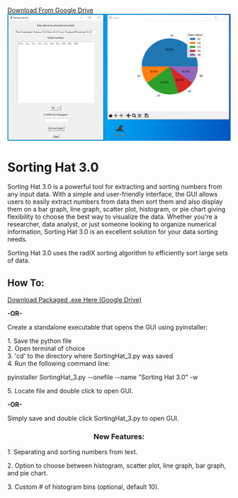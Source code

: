 <a href="https://drive.google.com/file/d/1Gxk6uAqsz7D6W7_r0uVNlCHnNFavWR4m/view?usp=sharing">Download From Google Drive</a>
<img src="SortingHat_cover3.png">
<h1>Sorting Hat 3.0</h1>

<p>Sorting Hat 3.0 is a powerful tool for extracting and sorting numbers from any input data. With a simple and user-friendly interface, the GUI allows users to easily extract numbers from data then sort them and also display them on a bar graph, line graph, scatter plot, histogram, or pie chart giving flexibility to choose the best way to visualize the data. Whether you're a researcher, data analyst, or just someone looking to organize numerical information, Sorting Hat 3.0 is an excellent solution for your data sorting needs.</p>

<p>Sorting Hat 3.0 uses the radiX sorting algorithm to efficiently sort large sets of data.</p>

<h2>How To: </h2>

<a href="https://drive.google.com/file/d/1Gxk6uAqsz7D6W7_r0uVNlCHnNFavWR4m/view?usp=sharing">Download Packaged .exe Here (Google Drive)<a/>
<p><b>-OR-</b></p>

<p>Create a standalone executable that opens the GUI using pyinstaller:</p>
   
   <p>
   1. Save the python file<br>
   2. Open terminal of choice<br>
   3. 'cd' to the directory where SortingHat_3.py was saved<br>
   4. Run the following command line:<br> 
     <p> pyinstaller SortingHat_3.py --onefile --name "Sorting Hat 3.0" -w </p>
   5. Locate file and double click to open GUI.
   </p>
   
<p><b>-OR-</b></p>
   <p>Simply save and double click SortingHat_3.py to open GUI.</p>
<h3 style="text-align: center">New Features:</h3>
<p>1. Separating and sorting numbers from text.</p>
<p>2. Option to choose between histogram, scatter plot, line graph, bar graph, and pie chart.</p>
<p>3. Custom # of histogram bins (optional, default 10).</p>
